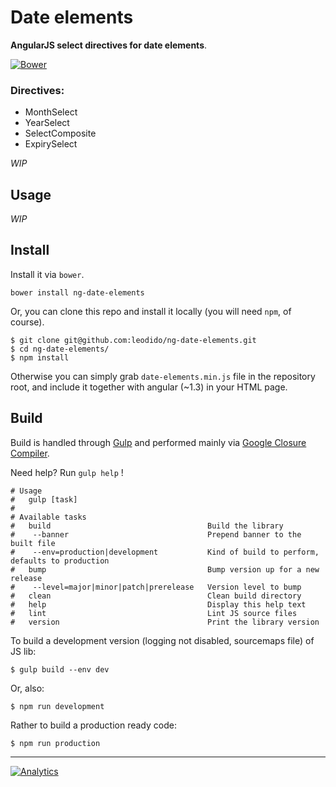 Date elements
=============

**AngularJS select directives for date elements**.

[![Bower](https://img.shields.io/bower/v/ng-date-elements.svg?style=flat-square)]()

### Directives:

- MonthSelect
- YearSelect
- SelectComposite
- ExpirySelect

*WIP*

Usage
-----

*WIP*

Install
-------

Install it via `bower`.

```
bower install ng-date-elements
```

Or, you can clone this repo and install it locally (you will need `npm`, of course).

```
$ git clone git@github.com:leodido/ng-date-elements.git
$ cd ng-date-elements/
$ npm install
```

Otherwise you can simply grab `date-elements.min.js` file in the repository root, and include it together with angular (~1.3) in your HTML page.

Build
-----

Build is handled through [Gulp](https://github.com/gulpjs/gulp/) and performed mainly via [Google Closure Compiler](https://github.com/google/closure-compiler).

Need help? Run `gulp help` !

```
# Usage
#   gulp [task]
# 
# Available tasks
#   build                                   Build the library 
#    --banner                               Prepend banner to the built file
#    --env=production|development           Kind of build to perform, defaults to production
#   bump                                    Bump version up for a new release 
#    --level=major|minor|patch|prerelease   Version level to bump
#   clean                                   Clean build directory
#   help                                    Display this help text
#   lint                                    Lint JS source files
#   version                                 Print the library version
```

To build a development version (logging not disabled, sourcemaps file) of JS lib:

```
$ gulp build --env dev
```

Or, also:

```
$ npm run development
```

Rather to build a production ready code:

```
$ npm run production
````

---

[![Analytics](https://ga-beacon.appspot.com/UA-49657176-1/ng-date-elements)](https://github.com/igrigorik/ga-beacon)
